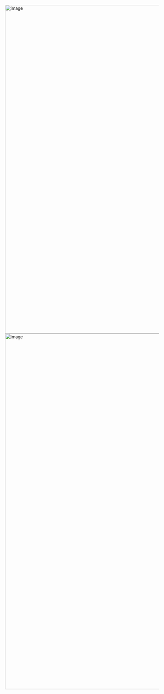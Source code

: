 <img width="1077" alt="image" src="https://github.com/user-attachments/assets/e99f41b0-98bb-4a55-b183-81c434646c10">
<img width="1166" alt="image" src="https://github.com/user-attachments/assets/d50d0fd1-a3d6-4b68-948e-cf8c75e5223c">
